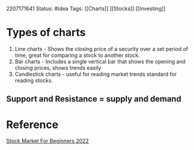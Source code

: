 2207171641
	Status: #idea 
		Tags: [[Charts]] [[Stocks]] [[Investing]] 

# Types of charts
1. Line charts - Shows the closing price of a security over a set period of time, great for comparing a stock to another stock.
2. Bar charts - Includes a single vertical bar that shows the opening and closing prices, shows trends easily
3. Candlestick charts - useful for reading market trends standard for reading stocks.

Support and Resistance = supply and demand
---
# Reference
[Stock Market For Beginners 2022](https://www.youtube.com/watch?v=T1x_knZmZAk)
